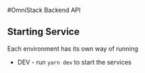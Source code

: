 #OmniStack Backend API

## Starting Service
Each environment has its own way of running

* DEV - run `yarn dev` to start the services